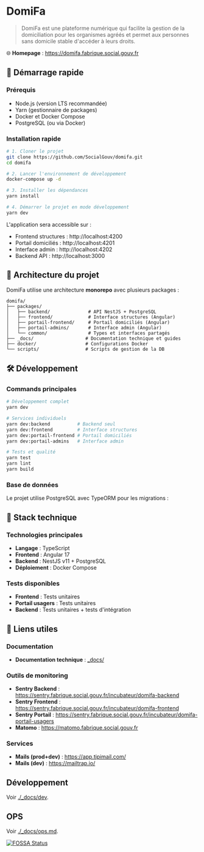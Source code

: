 # DomiFa

> DomiFa est une plateforme numérique qui facilite la gestion de la domiciliation pour les organismes agréés et permet aux personnes sans domicile stable d'accéder à leurs droits.

🌐 **Homepage** : https://domifa.fabrique.social.gouv.fr

## 🚀 Démarrage rapide

### Prérequis

- Node.js (version LTS recommandée)
- Yarn (gestionnaire de packages)
- Docker et Docker Compose
- PostgreSQL (ou via Docker)

### Installation rapide

```bash
# 1. Cloner le projet
git clone https://github.com/SocialGouv/domifa.git
cd domifa

# 2. Lancer l'environnement de développement
docker-compose up -d

# 3. Installer les dépendances
yarn install

# 4. Démarrer le projet en mode développement
yarn dev
```

L'application sera accessible sur :

- Frontend structures : http://localhost:4200
- Portail domiciliés : http://localhost:4201
- Interface admin : http://localhost:4202
- Backend API : http://localhost:3000

## 📁 Architecture du projet

DomiFa utilise une architecture **monorepo** avec plusieurs packages :

```
domifa/
├── packages/
│   ├── backend/              # API NestJS + PostgreSQL
│   ├── frontend/             # Interface structures (Angular)
│   ├── portail-frontend/     # Portail domiciliés (Angular)
│   ├── portail-admins/       # Interface admin (Angular)
│   └── common/               # Types et interfaces partagés
├── _docs/                   # Documentation technique et guides
├── docker/                  # Configurations Docker
└── scripts/                 # Scripts de gestion de la DB
```

## 🛠️ Développement

### Commands principales

```bash
# Développement complet
yarn dev

# Services individuels
yarn dev:backend          # Backend seul
yarn dev:frontend         # Interface structures
yarn dev:portail-frontend # Portail domiciliés
yarn dev:portail-admins   # Interface admin

# Tests et qualité
yarn test
yarn lint
yarn build
```

### Base de données

Le projet utilise PostgreSQL avec TypeORM pour les migrations :

## 🔧 Stack technique

### Technologies principales

- **Langage** : TypeScript
- **Frontend** : Angular 17
- **Backend** : NestJS v11 + PostgreSQL
- **Déploiement** : Docker Compose

### Tests disponibles

- **Frontend** : Tests unitaires
- **Portail usagers** : Tests unitaires
- **Backend** : Tests unitaires + tests d'intégration

## 🔗 Liens utiles

### Documentation

- **Documentation technique** : [\_docs/](https://github.com/SocialGouv/domifa/tree/master/_docs)

### Outils de monitoring

- **Sentry Backend** : https://sentry.fabrique.social.gouv.fr/incubateur/domifa-backend
- **Sentry Frontend** : https://sentry.fabrique.social.gouv.fr/incubateur/domifa-frontend
- **Sentry Portail** : https://sentry.fabrique.social.gouv.fr/incubateur/domifa-portail-usagers
- **Matomo** : https://matomo.fabrique.social.gouv.fr

### Services

- **Mails (prod+dev)** : https://app.tipimail.com/
- **Mails (dev)** : https://mailtrap.io/

## Développement

Voir [./\_docs/dev](./_docs/dev).

## OPS

Voir [./\_docs/ops.md](./_docs/ops.md).

[![FOSSA Status](https://app.fossa.io/api/projects/git%2Bgithub.com%2FSocialGouv%2Fdomifa.svg?type=large)](https://app.fossa.io/projects/git%2Bgithub.com%2FSocialGouv%2Fdomifa?ref=badge_large)

